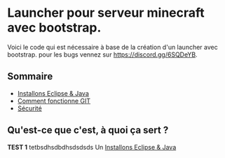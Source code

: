 # Launcher pour serveur minecraft avec bootstrap.

Voici le code qui est nécessaire à base de la création d'un launcher avec bootstrap.
pour les bugs vennez sur https://discord.gg/6SQDeYB.

## Sommaire

 - [Installons Eclipse & Java](#installation-eclipse-java)
 - [Comment fonctionne GIT](#comment-fonctionne-git)
 - [Sécurité](#sécurité)

## Qu'est-ce que c'est, à quoi ça sert ?

**TEST 1** tetbsdhsdbdhsdsdsds
Un [Installons Eclipse & Java](#installation-eclipse-java)

